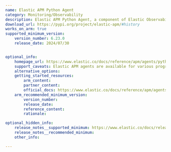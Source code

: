 ```yaml
---
name: Elastic APM Python Agent
category: Monitoring/Observability
description: Elastic APM Python Agent, a component of Elastic Observability, automatically collects performance metrics, traces, and errors from the python applications and sends them to Elastic APM server for observability.
download_url: https://pypi.org/project/elastic-apm/#history
works_on_arm: true
supported_minimum_version:
    version_number: 6.23.0
    release_date: 2024/07/30


optional_info:
    homepage_url: https://www.elastic.co/docs/reference/apm/agents/python
    support_caveats: Elastic APM agents are available for various programming languages (Java, .NET, Node.js, Go, etc.). These agents are designed to be installed within your application code and are written in the same language as the service they are monitoring.
    alternative_options:
    getting_started_resources:
        arm_content:
        partner_content:
        official_docs: https://www.elastic.co/docs/reference/apm/agents/python/set-up-apm-python-agent
    arm_recommended_minimum_version:
        version_number:
        release_date:
        reference_content:
        rationale:

optional_hidden_info:
    release_notes__supported_minimum: https://www.elastic.co/docs/release-notes/apm/agents/python#elastic-apm-python-agent-6230-release-notes
    release_notes__recommended_minimum:
    other_info:

---
```

